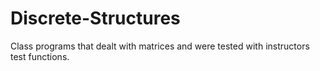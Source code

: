 # Discrete-Structures
Class programs that dealt with matrices and were tested with instructors test functions. 
